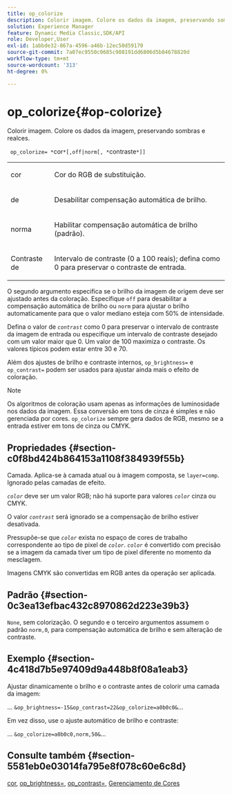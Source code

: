 ```yaml
---
title: op_colorize
description: Colorir imagem. Colore os dados da imagem, preservando sombras e realces.
solution: Experience Manager
feature: Dynamic Media Classic,SDK/API
role: Developer,User
exl-id: 1abbde32-867a-4596-a46b-12ec50d59170
source-git-commit: 7a07ec9550c0685c908191dd6806d5b84678820d
workflow-type: tm+mt
source-wordcount: '313'
ht-degree: 0%

---
```


# op_colorize{#op-colorize}

Colorir imagem. Colore os dados da imagem, preservando sombras e realces.

` op_colorize= *`cor`*[,off|norm[, *`contraste`*]]`

<table id="simpletable_768D6CDF3F734E7F89DC7AB2EAAC0C77"> 
 <tr class="strow"> 
  <td class="stentry"> <p> <span class="varname"> cor </span> </p> </td> 
  <td class="stentry"> <p>Cor do RGB de substituição. </p> </td> 
 </tr> 
 <tr class="strow"> 
  <td class="stentry"> <p> <span class="codeph">de </span> </p> </td> 
  <td class="stentry"> <p>Desabilitar compensação automática de brilho. </p> </td> 
 </tr> 
 <tr class="strow"> 
  <td class="stentry"> <p> <span class="codeph"> norma </span> </p> </td> 
  <td class="stentry"> <p>Habilitar compensação automática de brilho (padrão). </p> </td> 
 </tr> 
 <tr class="strow"> 
  <td class="stentry"> <p> Contraste </span> de <span class="varname"> </p> </td> 
  <td class="stentry"> <p>Intervalo de contraste (0 a 100 reais); defina como 0 para preservar o contraste de entrada. </p> </td> 
 </tr> 
</table>

O segundo argumento especifica se o brilho da imagem de origem deve ser ajustado antes da coloração. Especifique `off` para desabilitar a compensação automática de brilho ou `norm` para ajustar o brilho automaticamente para que o valor mediano esteja com 50% de intensidade.

Defina o valor de *`contrast`* como 0 para preservar o intervalo de contraste da imagem de entrada ou especifique um intervalo de contraste desejado com um valor maior que 0. Um valor de 100 maximiza o contraste. Os valores típicos podem estar entre 30 e 70.

Além dos ajustes de brilho e contraste internos, `op_brightness=` e `op_contrast=` podem ser usados para ajustar ainda mais o efeito de coloração.

>[!NOTE]
>
>Os algoritmos de coloração usam apenas as informações de luminosidade nos dados da imagem. Essa conversão em tons de cinza é simples e não gerenciada por cores. `op_colorize` sempre gera dados de RGB, mesmo se a entrada estiver em tons de cinza ou CMYK.

## Propriedades {#section-c0f8bd424b864153a1108f384939f55b}

Camada. Aplica-se à camada atual ou à imagem composta, se `layer=comp`. Ignorado pelas camadas de efeito.

*`color`* deve ser um valor RGB; não há suporte para valores *`color`* cinza ou CMYK.

O valor *`contrast`* será ignorado se a compensação de brilho estiver desativada.

Pressupõe-se que *`color`* exista no espaço de cores de trabalho correspondente ao tipo de pixel de *`color`*. *`color`* é convertido com precisão se a imagem da camada tiver um tipo de pixel diferente no momento da mesclagem.

Imagens CMYK são convertidas em RGB antes da operação ser aplicada.

## Padrão {#section-0c3ea13efbac432c8970862d223e39b3}

`None`, sem colorização. O segundo e o terceiro argumentos assumem o padrão `norm,0`, para compensação automática de brilho e sem alteração de contraste.

## Exemplo {#section-4c418d7b5e97409d9a448b8f08a1eab3}

Ajustar dinamicamente o brilho e o contraste antes de colorir uma camada da imagem:

... `&op_brightness=-15&op_contrast=22&op_colorize=a0b0c0&`...

Em vez disso, use o ajuste automático de brilho e contraste:

... `&op_colorize=a0b0c0,norm,50&`...

## Consulte também {#section-5581eb0e03014fa795e8f078c60e6c8d}

[cor](/help/aem-is-ir-api/is-api/http-ref/image-serving-api-ref/c-http-protocol-reference/c-data-types/r-is-http-color.md), [op_brightness=](../../../../../is-api/http-ref/image-serving-api-ref/c-http-protocol-reference/c-command-reference/r-op-brightness.md#reference-edf79dc41ae5411c80bec3ee3731c58a), [op_contrast=](../../../../../is-api/http-ref/image-serving-api-ref/c-http-protocol-reference/c-command-reference/r-op-contrast.md#reference-b26dfa9869fd43bebea0fbb8e9fe743d), [Gerenciamento de Cores](../../../../../is-api/http-ref/image-serving-api-ref/c-http-protocol-reference/c-syntax-and-features/r-color-management.md#reference-c7e4a72d589145189f7e4bcb6b4544d7)
